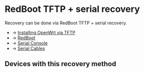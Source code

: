 # RedBoot TFTP + serial recovery

Recovery can be done via RedBoot TFTP + serial recovery.

- → [Installing OpenWrt via TFTP](/docs/guide-user/installation/generic.flashing.tftp "docs:guide-user:installation:generic.flashing.tftp")
- → [RedBoot](/docs/techref/bootloader/redboot "docs:techref:bootloader:redboot")
- → [Serial Console](/docs/techref/hardware/port.serial "docs:techref:hardware:port.serial")
- → [Serial Cables](/docs/techref/hardware/port.serial.cables "docs:techref:hardware:port.serial.cables")

## Devices with this recovery method

